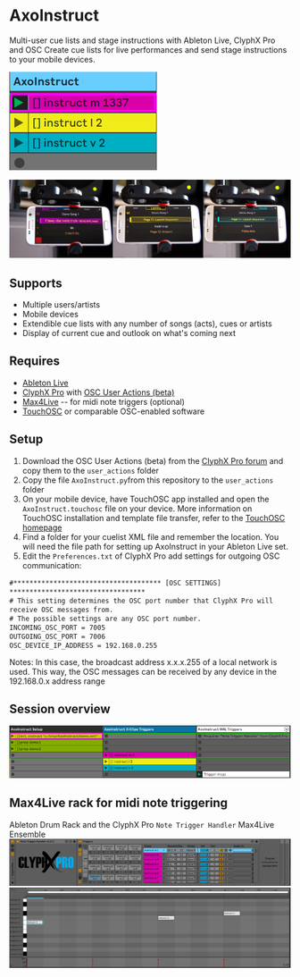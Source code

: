 # AxoInstruct
Multi-user cue lists and stage instructions with Ableton Live, ClyphX Pro and OSC
Create cue lists for live performances and send stage instructions to your mobile devices.

![](images/AxoInstruct_Social01.png)

![](images/AxoInstructOverview_02.jpg)

## Supports
* Multiple users/artists
* Mobile devices
* Extendible cue lists with any number of songs (acts), cues or artists
* Display of current cue and outlook on what's coming next

## Requires
* [Ableton Live](https://www.ableton.com/en/live/)
* [ClyphX Pro](https://isotonikstudios.com/product/clyphx-pro/) with [OSC User Actions (beta)](http://forum.nativekontrol.com/thread/3620/beta-osc-output-clyphx-pro)
* [Max4Live](https://www.ableton.com/en/live/max-for-live/) -- for midi note triggers (optional)
* [TouchOSC](https://hexler.net/products/touchosc) or comparable OSC-enabled software

## Setup
1. Download the OSC User Actions (beta) from the [ClyphX Pro forum](http://forum.nativekontrol.com/thread/3620/beta-osc-output-clyphx-pro) and copy them to the `user_actions` folder
2. Copy the file `AxoInstruct.py`from this repository to the `user_actions` folder
3. On your mobile device, have TouchOSC app installed and open the `AxoInstruct.touchosc` file on your device. More information on TouchOSC installation and template file transfer, refer to the [TouchOSC homepage](https://hexler.net/products/touchosc)
4. Find a folder for your cuelist XML file and remember the location. You will need the file path for setting up AxoInstruct in your Ableton Live set.
5. Edit the `Preferences.txt` of ClyphX Pro add settings for outgoing OSC communication:
```
#************************************* [OSC SETTINGS] **********************************
# This setting determines the OSC port number that ClyphX Pro will receive OSC messages from.
# The possible settings are any OSC port number.
INCOMING_OSC_PORT = 7005
OUTGOING_OSC_PORT = 7006
OSC_DEVICE_IP_ADDRESS = 192.168.0.255
```
Notes:
In this case, the broadcast address x.x.x.255 of a local network is used. This way, the OSC messages can be received by any device in the 192.168.0.x address range

## Session overview
![](images/AxoInstructOverview_01.png)

## Max4Live rack for midi note triggering
Ableton Drum Rack and the ClyphX Pro `Note Trigger Handler` Max4Live Ensemble
![](images/AxoInstructM4L_Rack_01.png)
![](images/AxoInstructM4L_Clip_01.png)
